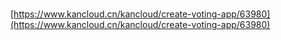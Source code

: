 #


[https://www.kancloud.cn/kancloud/create-voting-app/63980](https://www.kancloud.cn/kancloud/create-voting-app/63980)
